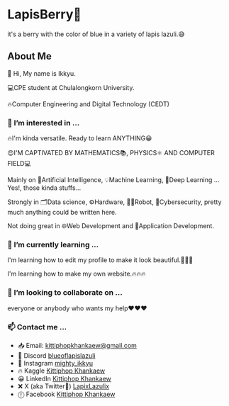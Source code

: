 # LapisBerry👋
<p>
it's a berry with the color of blue in a variety of lapis lazuli.😅
</p>
<!--
This section doesn't need anything more.
-->


## About Me
<p>👋 Hi, My name is Ikkyu.</p>
<p>💻CPE student at Chulalongkorn University.</p>
<p>🔥Computer Engineering and Digital Technology (CEDT)</p>
<!--
This section is quite ok. (maybe...)
-->


### 👀 I’m interested in ...
<p>🔥I'm kinda versatile. Ready to learn ANYTHING😁</p>
<p>😍I'M CAPTIVATED BY MATHEMATICS📚, PHYSICS⚛️ AND COMPUTER FIELD💻</p>
<p>Mainly on 🤖Artificial Intelligence, 💡Machine Learning, 🧠Deep Learning ... Yes!, those kinda stuffs...</p>
<p>Strongly in 🗂️Data science, ⚙️Hardware, 🦾🤖Robot, 🔐Cybersecurity, pretty much anything could be written here.</p>
<p>Not doing great in 🌐Web Development and 📄Application Development.</p>
<!--
This section needs to be reduced. TOO MANY WORDS!!!
-->


### 🌱 I’m currently learning ...
<p>I'm learning how to edit my profile to make it look beautiful.🤣🤣🤣</p>
<p>I'm learning how to make my own website.🔥🔥🔥</p>
<!--
This section is great!
-->


### 💞️ I’m looking to collaborate on ...
<p>everyone or anybody who wants my help❤️❤️❤️</p>
<!--
This field needs something more interesting!
-->


### 📫 Contact me ...
- 📥 Email: [kittiphopkhankaew@gmail.com](mailto:kittiphopkhankaew@gmail.com)
- 🥰 Discord [blueoflapislazuli](https://discordapp.com/users/1110214078808461393)
- 📸 Instagram [mighty_ikkyu](https://www.instagram.com/mighty_ikkyu/)
- 🔥 Kaggle [Kittiphop Khankaew](https://www.kaggle.com/kittiphopkhankaew)
- 😀 LinkedIn [Kittiphop Khankaew](https://www.linkedin.com/in/kittiphop-khankaew/)
- ❌ X (aka Twitter🤣) [LapixLazulix](https://twitter.com/LapiXLazuliX)
- ⓕ Facebook [Kittiphop Khankaew](https://www.facebook.com/kittiphop.khankaew.9/)
<!--
Gonna be using shields and shields should be on top of the page too.
-->
